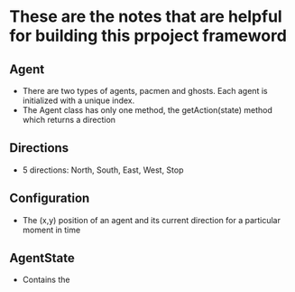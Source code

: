 # These are the notes that are helpful for building this prpoject frameword #

## Agent ##
- There are two types of agents, pacmen and ghosts. Each agent is initialized with a unique index.
- The Agent class has only one method, the getAction(state) method which returns a direction

## Directions ##
- 5 directions: North, South, East, West, Stop

## Configuration ##
- The (x,y) position of an agent and its current direction for a particular moment in time

## AgentState ##
- Contains the 